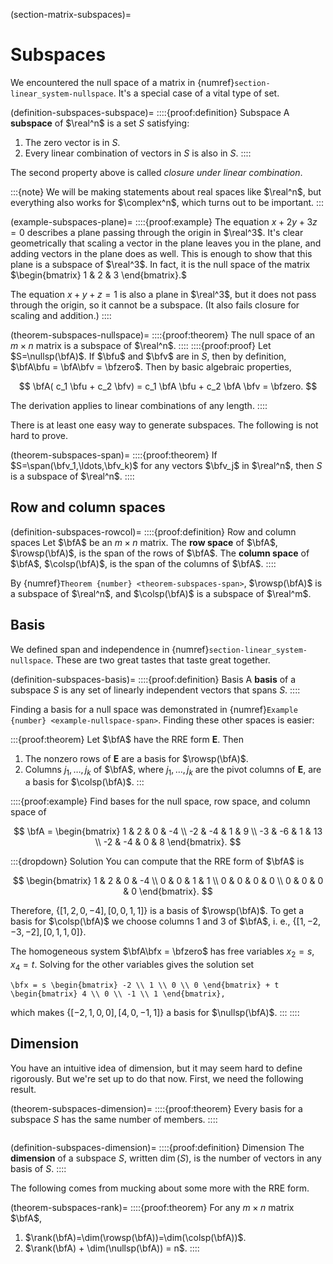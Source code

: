 (section-matrix-subspaces)=
# Subspaces

We encountered the null space of a matrix in {numref}`section-linear_system-nullspace`. It's a special case of a vital type of set.

(definition-subspaces-subspace)=
::::{proof:definition} Subspace
A **subspace** of $\real^n$ is a set $S$ satisfying:
1. The zero vector is in $S$.
2. Every linear combination of vectors in $S$ is also in $S$.
::::

The second property above is called *closure under linear combination*. 

:::{note}
We will be making statements about real spaces like $\real^n$, but everything also works for $\complex^n$, which turns out to be important.
:::

(example-subspaces-plane)=
::::{proof:example} 
The equation $x + 2y + 3z = 0$ describes a plane passing through the origin in $\real^3$. It's clear geometrically that scaling a vector in the plane leaves you in the plane, and adding vectors in the plane does as well. This is enough to show that this plane is a subspace of $\real^3$. In fact, it is the null space of the matrix $\begin{bmatrix} 1 & 2 & 3 \end{bmatrix}.$

The equation $x+y+z=1$ is also a plane in $\real^3$, but it does not pass through the origin, so it cannot be a subspace. (It also fails closure for scaling and addition.)
::::

(theorem-subspaces-nullspace)=
::::{proof:theorem} 
The null space of an $m\times n$ matrix is a subspace of $\real^n$.
::::
::::{proof:proof}
Let $S=\nullsp(\bfA)$. If $\bfu$ and $\bfv$ are in $S$, then by definition, $\bfA\bfu = \bfA\bfv = \bfzero$. Then
by basic algebraic properties,

$$
\bfA( c_1 \bfu + c_2 \bfv) = c_1 \bfA \bfu + c_2 \bfA \bfv = \bfzero.
$$

The derivation applies to linear combinations of any length.
::::

There is at least one easy way to generate subspaces. The following is not hard to prove.

(theorem-subspaces-span)=
::::{proof:theorem} 
If $S=\span(\bfv_1,\ldots,\bfv_k)$ for any vectors $\bfv_j$ in $\real^n$, then $S$ is a subspace of $\real^n$.
::::

## Row and column spaces

(definition-subspaces-rowcol)=
::::{proof:definition} Row and column spaces
Let $\bfA$ be an $m\times n$ matrix. The **row space** of $\bfA$, $\rowsp(\bfA)$, is the span of the rows of $\bfA$. The **column space** of $\bfA$, $\colsp(\bfA)$, is the span of the columns of $\bfA$. 
::::

By {numref}`Theorem {number} <theorem-subspaces-span>`, $\rowsp(\bfA)$ is a subspace of $\real^n$, and $\colsp(\bfA)$ is a subspace of $\real^m$. 

## Basis

We defined span and independence in {numref}`section-linear_system-nullspace`. These are two great tastes that taste great together.

(definition-subspaces-basis)=
::::{proof:definition} Basis
A **basis** of a subspace $S$ is any set of linearly independent vectors that spans $S$.
::::

Finding a basis for a null space was demonstrated in {numref}`Example {number} <example-nullspace-span>`. Finding these other spaces is easier:

:::{proof:theorem}
Let $\bfA$ have the RRE form $\mathbf{E}$. Then
1. The nonzero rows of $\mathbf{E}$ are a basis for $\rowsp(\bfA)$.
2. Columns $j_1,\ldots,j_k$ of $\bfA$, where $j_1,\ldots,j_k$ are the pivot columns of $\mathbf{E}$, are a basis for $\colsp(\bfA)$.
:::

::::{proof:example}
Find bases for the null space, row space, and column space of   

$$
\bfA = \begin{bmatrix} 
1 & 2 & 0 & -4 \\
-2 & -4 & 1 & 9 \\
-3 & -6 & 1 & 13 \\
-2 & -4 & 0 & 8   
\end{bmatrix}. 
$$

:::{dropdown} Solution
You can compute that the RRE form of $\bfA$ is 

$$
\begin{bmatrix} 
1 & 2 & 0 & -4 \\
0 & 0 & 1 & 1 \\
0 & 0 & 0 & 0 \\
0 & 0 & 0 & 0   
 \end{bmatrix}.
$$

Therefore, $\{[ 1, 2, 0, -4],  [0,0,1,1] \}$ is a basis of $\rowsp(\bfA)$. To get a basis for $\colsp(\bfA)$ we choose columns 1 and 3 of $\bfA$, i. e., $\{[1,-2,-3,-2],  [0,1,1,0] \}$. 

The homogeneous system $\bfA\bfx = \bfzero$ has free variables $x_2=s$, $x_4=t$. Solving for the other variables gives the solution set

```{math}
\bfx = s \begin{bmatrix} -2 \\ 1 \\ 0 \\ 0 \end{bmatrix} + t \begin{bmatrix} 4 \\ 0 \\ -1 \\ 1 \end{bmatrix},
```

which makes $\{[-2,1,0,0],[4,0,-1,1]  \}$ a basis for $\nullsp(\bfA)$.
:::
::::

## Dimension

You have an intuitive idea of dimension, but it may seem hard to define rigorously. But we're set up to do that now. First, we need the following result.

(theorem-subspaces-dimension)=
::::{proof:theorem} 
Every basis for a subspace $S$ has the same number of members.
::::

```{index} ! dimension
```
(definition-subspaces-dimension)=
::::{proof:definition} Dimension
The **dimension** of a subspace $S$, written $\dim(S)$, is the number of vectors in any basis of $S$.
::::

The following comes from mucking about some more with the RRE form.

(theorem-subspaces-rank)=
::::{proof:theorem} 
For any $m\times n$ matrix $\bfA$, 
1. $\rank(\bfA)=\dim(\rowsp(\bfA))=\dim(\colsp(\bfA))$.
2. $\rank(\bfA) + \dim(\nullsp(\bfA)) = n$.
::::



<!-- 
::::{proof:example}
The RREF of 

```{math}
\bfA = \begin{bmatrix} 1 & 2 & 3 \\ 4 & 5 & 6 \\ 7 & 8 & 9 \end{bmatrix}
```

is

```{math}
\begin{bmatrix} 1 & 0 & -1 \\ 0 & 1 & 2 \\ 0 & 0 & 0 \end{bmatrix}.
```

Find all solutions of the homogeneous system $\bfA\bfx=\bfzero$.

:::{dropdown} Solution

The RREF of the augmented matrix is

```{math}
\begin{bmatrix} 1 & 0 & -1 & 0\\ 0 & 1 & 2 & 0 \\ 0 & 0 & 0 & 0\end{bmatrix}.
```

Column 3 is free, so the solution starts with $x_3=s$. Rows 1 and 2 then yield

```{math}
x_1 = s, \quad x_2 = -2s,
```

so $\bfx =\threevec{1}{-2}{1}$ for any value of $s$.
:::
::::

 -->
